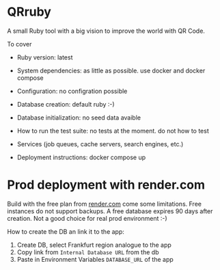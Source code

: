 # QRruby

A small Ruby tool with a big vision to improve the world with QR Code.

To cover
* Ruby version: latest

* System dependencies: as little as possible. use docker and docker compose

* Configuration: no configration possible

* Database creation: default ruby :-)

* Database initialization: no seed data avaible

* How to run the test suite: no tests at the moment. do not how to test

* Services (job queues, cache servers, search engines, etc.)

* Deployment instructions: docker compose up

# Prod deployment with render.com

Build with the free plan from [render.com](https://render.com) come some limitations.
Free instances do not support backups. A free database expires 90 days after creation. Not a good choice for real prod environment :-)

How to create the DB an link it to the app:
1. Create DB, select Frankfurt region analogue to the app
1. Copy link from `Internal Database URL` from the db
1. Paste in Environment Variables `DATABASE_URL` of the app
